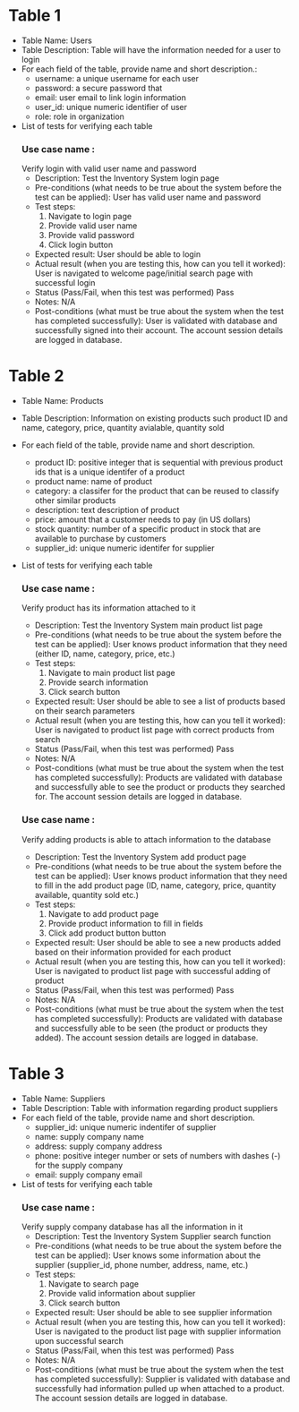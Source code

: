 # Table 1
* Table Name: Users
* Table Description: Table will have the information needed for a user to login
* For each field of the table, provide name and short description.:
  - username: a unique username for each user
  - password: a secure password that
  - email: user email to link login information
  - user_id: unique numeric identifier of user
  - role: role in organization
* List of tests for verifying each table
  ### Use case name : 
  Verify login with valid user name and password
    - Description:
      Test the Inventory System login page
    - Pre-conditions (what needs to be true about the system before the test can be applied):
      User has valid user name and password
    - Test steps:
      1. Navigate to login page
      2. Provide valid user name
      3. Provide valid password
      4. Click login button
    - Expected result:
      User should be able to login
    - Actual result (when you are testing this, how can you tell it worked):
      User is navigated to welcome page/initial search page with successful login
    - Status (Pass/Fail, when this test was performed)
      Pass
    - Notes:
      N/A
    - Post-conditions (what must be true about the system when the test has completed successfully):
      User is validated with database and successfully signed into their account.
      The account session details are logged in database. 
  
# Table 2
* Table Name: Products
* Table Description: Information on existing products such product ID and name, category, price, quantity avialable, quantity sold
* For each field of the table, provide name and short description.
  - product ID: positive integer that is sequential with previous product ids that is a unique identifer of a product
  - product name: name of product
  - category: a classifer for the product that can be reused to classify other similar products
  - description: text description of product
  - price: amount that a customer needs to pay (in US dollars)
  - stock quantity: number of a specific product in stock that are available to purchase by customers
  - supplier_id: unique numeric identifer for supplier
  
* List of tests for verifying each table
  ### Use case name : 
   Verify product has its information attached to it
    - Description:
      Test the Inventory System main product list page
    - Pre-conditions (what needs to be true about the system before the test can be applied):
      User knows product information that they need (either ID, name, category, price, etc.)
    - Test steps:
      1. Navigate to main product list page
      2. Provide search information
      4. Click search button
    - Expected result:
      User should be able to see a list of products based on their search parameters
    - Actual result (when you are testing this, how can you tell it worked):
      User is navigated to product list page with correct products from search
    - Status (Pass/Fail, when this test was performed)
      Pass
    - Notes:
      N/A
    - Post-conditions (what must be true about the system when the test has completed successfully):
      Products are validated with database and successfully able to see the product or products they searched for.
      The account session details are logged in database.

  ### Use case name : 
   Verify adding products is able to attach information to the database
   - Description:
      Test the Inventory System add product page
    - Pre-conditions (what needs to be true about the system before the test can be applied):
      User knows product information that they need to fill in the add product page (ID, name, category, price, quantity available, quantity sold etc.)
    - Test steps:
      1. Navigate to add product page
      2. Provide product information to fill in fields
      4. Click add product button button
    - Expected result:
      User should be able to see a new products added based on their information provided for each product 
    - Actual result (when you are testing this, how can you tell it worked):
      User is navigated to product list page with successful adding of product
    - Status (Pass/Fail, when this test was performed)
      Pass
    - Notes:
      N/A
    - Post-conditions (what must be true about the system when the test has completed successfully):
      Products are validated with database and successfully able to be seen (the product or products they added).
      The account session details are logged in database.
    
# Table 3
* Table Name: Suppliers
* Table Description: Table with information regarding product suppliers
* For each field of the table, provide name and short description.
  - supplier_id: unique numeric indentifer of supplier
  - name: supply company name
  - address: supply company address
  - phone: positive integer number or sets of numbers with dashes (-) for the supply company
  - email: supply company email
* List of tests for verifying each table
  ### Use case name : 
  Verify supply company database has all the information in it
    - Description:
      Test the Inventory System Supplier search function
    - Pre-conditions (what needs to be true about the system before the test can be applied):
      User knows some information about the supplier (supplier_id, phone number, address, name, etc.)
    - Test steps:
      1. Navigate to search page
      2. Provide valid information about supplier
      3. Click search button
    - Expected result:
      User should be able to see supplier information
    - Actual result (when you are testing this, how can you tell it worked):
      User is navigated to the product list page with supplier information upon successful search
    - Status (Pass/Fail, when this test was performed)
      Pass
    - Notes:
      N/A
    - Post-conditions (what must be true about the system when the test has completed successfully):
      Supplier is validated with database and successfully had information pulled up when attached to a product.
      The account session details are logged in database. 
